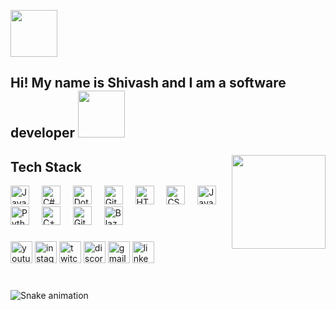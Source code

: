 <p align=”center”>

<img width=75px src="https://user-images.githubusercontent.com/74038190/213760718-ca064723-1c29-4b82-985c-aadc7f57c090.gif">

</p>

<div>
  <h2>Hi! My name is Shivash and I am a software developer <img width=75px src="https://user-images.githubusercontent.com/74038190/227779362-cacda485-cab4-4e28-8a27-a4d2a918a7ac.gif"></h2>
  
</div>

###

<img align="right" height="150" src="https://i.imgflip.com/65efzo.gif"  />

###

<h2>Tech Stack</h2>

<div align="left">
  <img alt="Java" height="30" src="https://cdn.jsdelivr.net/gh/devicons/devicon/icons/java/java-original.svg"/>
  <img width="12" />
  <img alt="C#" height="30" src="https://cdn.jsdelivr.net/gh/devicons/devicon@latest/icons/csharp/csharp-original.svg" />
  <img width="12" />
  <img alt="Dot-Net" height="30" src="https://cdn.jsdelivr.net/gh/devicons/devicon@latest/icons/dot-net/dot-net-original.svg" />
  <img width="12" />
  <img alt="Git" height="30" src="https://cdn.jsdelivr.net/gh/devicons/devicon/icons/git/git-original.svg" />
  <img width="12" />
  <img alt="HTML" height="30" src="https://cdn.jsdelivr.net/gh/devicons/devicon/icons/html5/html5-plain.svg" />
  <img width="12" />
  <img alt="CSS" height="30" src="https://cdn.jsdelivr.net/gh/devicons/devicon/icons/css3/css3-plain.svg" />
  <img width="12" />
  <img alt="JavaScript" height="30" src="https://cdn.jsdelivr.net/gh/devicons/devicon/icons/javascript/javascript-plain.svg" />
  <img width="12" />
  <img alt="Python" height="30" src="https://cdn.jsdelivr.net/gh/devicons/devicon/icons/python/python-plain.svg" />
  <img width="12" />
  <img alt="C++" height="30" src="https://cdn.jsdelivr.net/gh/devicons/devicon/icons/cplusplus/cplusplus-line.svg" />
  <img width="12" />
  <img alt="GitHub" height="30" src="https://cdn.jsdelivr.net/gh/devicons/devicon/icons/github/github-original.svg" />
  <img width="12" />
  <img alt="Blazor" height="30" src="https://cdn.jsdelivr.net/gh/devicons/devicon@latest/icons/blazor/blazor-original.svg" />
</div>

###

<div align="left">
  <img src="https://img.shields.io/static/v1?message=Youtube&logo=youtube&label=&color=FF0000&logoColor=white&labelColor=&style=for-the-badge" height="35" alt="youtube logo"  />
  <img src="https://img.shields.io/static/v1?message=Instagram&logo=instagram&label=&color=E4405F&logoColor=white&labelColor=&style=for-the-badge" height="35" alt="instagram logo"  />
  <img src="https://img.shields.io/static/v1?message=Twitch&logo=twitch&label=&color=9146FF&logoColor=white&labelColor=&style=for-the-badge" height="35" alt="twitch logo"  />
  <img src="https://img.shields.io/static/v1?message=Discord&logo=discord&label=&color=7289DA&logoColor=white&labelColor=&style=for-the-badge" height="35" alt="discord logo"  />
  <img src="https://img.shields.io/static/v1?message=Gmail&logo=gmail&label=&color=D14836&logoColor=white&labelColor=&style=for-the-badge" height="35" alt="gmail logo"  />
  <img src="https://img.shields.io/static/v1?message=LinkedIn&logo=linkedin&label=&color=0077B5&logoColor=white&labelColor=&style=for-the-badge" height="35" alt="linkedin logo"  />
</div>

###

<br clear="both">

<img src="https://raw.githubusercontent.com/maurodesouza/maurodesouza/output/snake.svg" alt="Snake animation" />

###


<!--
# Shivash Jurakan :space_invader:

**Aspiring Software Developer**
---
### 🧰 Languages and Tools

<img align="left" alt="Java" width="30px" style="padding-right:10px;" src="https://cdn.jsdelivr.net/gh/devicons/devicon/icons/java/java-original.svg"/>
<img align="left" alt="C#" width="30px" style="padding-right:10px;" src="https://cdn.jsdelivr.net/gh/devicons/devicon@latest/icons/csharp/csharp-original.svg" />
<img align="left" alt="Dot-Net" width="30px" style="padding-right:10px;" src="https://cdn.jsdelivr.net/gh/devicons/devicon@latest/icons/dot-net/dot-net-original.svg" />
<img align="left" alt="Git" width="30px" style="padding-right:10px;" src="https://cdn.jsdelivr.net/gh/devicons/devicon/icons/git/git-original.svg" />
<img align="left" alt="HTML" width="30px" style="padding-right:10px;" src="https://cdn.jsdelivr.net/gh/devicons/devicon/icons/html5/html5-plain.svg" />
<img align="left" alt="CSS" width="30px" style="padding-right:10px;" src="https://cdn.jsdelivr.net/gh/devicons/devicon/icons/css3/css3-plain.svg" />
<img align="left" alt="JavaScript" width="30px" style="padding-right:10px;" src="https://cdn.jsdelivr.net/gh/devicons/devicon/icons/javascript/javascript-plain.svg" />
<img align="left" alt="Python" width="30px" style="padding-right:10px;" src="https://cdn.jsdelivr.net/gh/devicons/devicon/icons/python/python-plain.svg" />
<img align="left" alt="C++" width="30px" style="padding-right:10px;" src="https://cdn.jsdelivr.net/gh/devicons/devicon/icons/cplusplus/cplusplus-line.svg" />
<img align="left" alt="GitHub" width="30px" style="padding-right:10px;" src="https://cdn.jsdelivr.net/gh/devicons/devicon/icons/github/github-original.svg" />
<img align="left" alt="Blazor" width="30px" style="padding-right:10px;" src="https://cdn.jsdelivr.net/gh/devicons/devicon@latest/icons/blazor/blazor-original.svg" />

<br />


**Shivash30/Shivash30** is a ✨ _special_ ✨ repository because its `README.md` (this file) appears on your GitHub profile.

Here are some ideas to get you started:

- 🔭 I’m currently working on ...
- 🌱 I’m currently learning ...
- 👯 I’m looking to collaborate on ...
- 🤔 I’m looking for help with ...
- 💬 Ask me about ...
- 📫 How to reach me: ...
- 😄 Pronouns: ...
- ⚡ Fun fact: ...
-->

